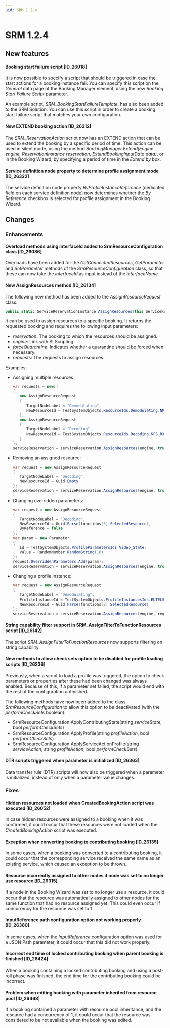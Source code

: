 ```yaml
---
uid: SRM_1.2.4
---
```


# SRM 1.2.4

## New features

#### Booking start failure script \[ID_26018\]

It is now possible to specify a script that should be triggered in case the start actions for a booking instance fail. You can specify this script on the *General* data page of the Booking Manager element, using the new *Booking Start Failure Script* parameter.

An example script, *SRM_BookingStartFailureTemplate*, has also been added to the SRM Solution. You can use this script in order to create a booking start failure script that matches your own configuration.

#### New EXTEND booking action \[ID_26212\]

The *SRM_ReservationAction* script now has an EXTEND action that can be used to extend the booking by a specific period of time. This action can be used in silent mode, using the method *BookingManager.Extend(Engine engine, ReservationInstance reservation, ExtendBookingInputData data)*, or in the Booking Wizard, by specifying a period of time in the *Extend by* box.

#### Service definition node property to determine profile assignment mode \[ID_26322\]

The service definition node property *ByProfileInstanceReference* (dedicated field on each service definition node) now determines whether the *By Reference* checkbox is selected for profile assignment in the Booking Wizard.

## Changes

### Enhancements

#### Overload methods using interfaceId added to SrmResourceConfiguration class \[ID_26086\]

Overloads have been added for the *GetConnectedResources*, *GetParameter* and *SetParameter* methods of the *SrmResourceConfiguration* class, so that these can now take the *interfaceId* as input instead of the *interfaceName*.

#### New AssignResources method \[ID_26134\]

The following new method has been added to the *AssignResourceRequest* class:

```csharp
public static ServiceReservationInstance AssignResources(this ServiceReservationInstance reservation, Engine engine, bool forceQuarantine, params AssignResourceRequest[] requests);
```

It can be used to assign resources to a specific booking. It returns the requested booking and requires the following input parameters:

- *reservation*: The booking to which the resources should be assigned.
- *engine*: Link with SLScripting
- *forceQuarantine*: Indicates whether a quarantine should be forced when necessary.
- *requests*: The requests to assign resources.

Examples:

- Assigning multiple resources

    ```csharp
    var requests = new[]
    {
       new AssignResourceRequest
       {
          TargetNodeLabel = "Demodulating",
          NewResourceId = TestSystemObjects.ResourceIds.Demodulating.NMA_NS2000_01
       },
       new AssignResourceRequest
       {
          TargetNodeLabel = "Decoding",
          NewResourceId = TestSystemObjects.ResourceIds.Decoding.KFS_RX8200_07
       }
    };
    serviceReservation = serviceReservation.AssignResources(engine, true, requests);
    ```

- Removing an assigned resource:

    ```csharp
    var request = new AssignResourceRequest
    {
       TargetNodeLabel = "Decoding",
       NewResourceId = Guid.Empty
    };
    serviceReservation = serviceReservation.AssignResources(engine, true, request);
    ```

- Changing overridden parameters:

    ```csharp
    var request = new AssignResourceRequest
    {
       TargetNodeLabel = "Decoding",
       NewResourceId = Guid.Parse(functions[3].SelectedResource),
       ByReference = false
    };
    var param = new Parameter
    {
       Id = TestSystemObjects.ProfileParametersIds.Video_State,
       Value = RandomNumber.RandomString(10)
    };
    request.OverriddenParameters.Add(param);
    serviceReservation = serviceReservation.AssignResources(engine, true, request);
    ```

- Changing a profile instance:

    ```csharp
    var request = new AssignResourceRequest
    {
       TargetNodeLabel = "Demodulating",
       ProfileInstanceId = TestSystemObjects.ProfileInstancesIds.EUTELSAT_07A_A03_NS3,
       NewResourceId = Guid.Parse(functions[2].SelectedResource)
    };
    serviceReservation = serviceReservation.AssignResources(engine, request);
    ```

#### String capability filter support in SRM_AssignFilterToFunctionResources script \[ID_26142\]

The script *SRM_AssignFilterToFunctionResources* now supports filtering on string capability.

#### New methods to allow check sets option to be disabled for profile loading scripts \[ID_26236\]

Previously, when a script to load a profile was triggered, the option to check parameters or properties after these had been changed was always enabled. Because of this, if a parameter set failed, the script would end with the rest of the configuration unfinished.

The following methods have now been added to the class *SrmResourceConfiguration* to allow this option to be deactivated (with the *performCheckSets* boolean):

- SrmResourceConfiguration.ApplyContributingState(string *serviceState*, bool *performCheckSets*)
- SrmResourceConfiguration.ApplyProfile(string *profileAction*, bool *performCheckSets*)
- SrmResourceConfiguration.ApplyServiceActionProfile(string *serviceAction*, string *profileAction*, bool *performCheckSets*)

#### DTR scripts triggered when parameter is initialized \[ID_26363\]

Data transfer rule (DTR) scripts will now also be triggered when a parameter is initialized, instead of only when a parameter value changes.

### Fixes

#### Hidden resources not loaded when CreatedBookingAction script was executed \[ID_26052\]

In case hidden resources were assigned to a booking when it was confirmed, it could occur that these resources were not loaded when the *CreatedBookingAction* script was executed.

#### Exception when converting booking to contributing booking \[ID_26135\]

In some cases, when a booking was converted to a contributing booking, it could occur that the corresponding service received the same name as an existing service, which caused an exception to be thrown.

#### Resource incorrectly assigned to other nodes if node was set to no longer use resource \[ID_26315\]

If a node in the Booking Wizard was set to no longer use a resource, it could occur that the resource was automatically assigned to other nodes for the same function that had no resource assigned yet. This could even occur if concurrency for the resource was set to 1.

#### InputReference path configuration option not working properly \[ID_26380\]

In some cases, when the *InputReference* configuration option was used for a JSON Path parameter, it could occur that this did not work properly.

#### Incorrect end time of locked contributing booking when parent booking is finished \[ID_26424\]

When a booking containing a locked contributing booking and using a post-roll phase was finished, the end time for the contributing booking could be incorrect.

#### Problem when editing booking with parameter inherited from resource pool \[ID_26468\]

If a booking contained a parameter with resource pool inheritance, and the resource had a concurrency of 1, it could occur that the resource was considered to be not available when the booking was edited.
